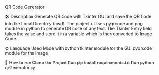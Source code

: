 QR Code Generator

🛠️ Description
Generate QR Code with Tkinter GUI and save the QR Code into the Local Directory (cwd). The project utilises pyqrcode and png module in python to generate QR code of any text. The Tkinter Entry field takes the value and store it in a variable which is then converted to Image Code.

⚙️ Language Used
Made with python
tkinter module for the GUI
pyqrcode module for the image.


🌟 How to run
Clone the Project
Run pip install requirements.txt
Run python qrGenerator.py
